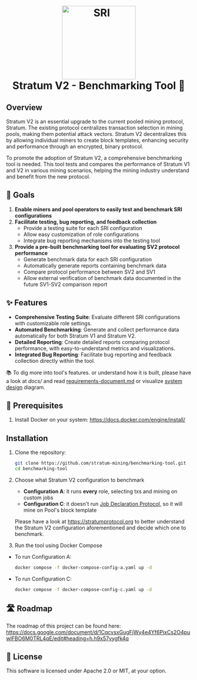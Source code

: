 <h1 align="center">
  <br>
  <a href="https://stratumprotocol.org"><img src="https://github.com/stratum-mining/stratumprotocol.org/blob/660ecc6ccd2eca82d0895cef939f4670adc6d1f4/src/.vuepress/public/assets/stratum-logo%402x.png" alt="SRI" width="200"></a>
  <br>
Stratum V2 - Benchmarking Tool 📏
  <br>
</h1>


## Overview

Stratum V2 is an essential upgrade to the current pooled mining protocol, Stratum. The existing protocol centralizes transaction selection in mining pools, making them potential attack vectors. Stratum V2 decentralizes this by allowing individual miners to create block templates, enhancing security and performance through an encrypted, binary protocol.

To promote the adoption of Stratum V2, a comprehensive benchmarking tool is needed. This tool tests and compares the performance of Stratum V1 and V2 in various mining scenarios, helping the mining industry understand and benefit from the new protocol.

## 🎯 Goals

1. **Enable miners and pool operators to easily test and benchmark SRI configurations**
2. **Facilitate testing, bug reporting, and feedback collection**
    - Provide a testing suite for each SRI configuration
    - Allow easy customization of role configurations
    - Integrate bug reporting mechanisms into the testing tool
3. **Provide a pre-built benchmarking tool for evaluating SV2 protocol performance**
    - Generate benchmark data for each SRI configuration
    - Automatically generate reports containing benchmark data
    - Compare protocol performance between SV2 and SV1
    - Allow external verification of benchmark data documented in the future SV1-SV2 comparison report

## ✨ Features

- **Comprehensive Testing Suite**: Evaluate different SRI configurations with customizable role settings.
- **Automated Benchmarking**: Generate and collect performance data automatically for both Stratum V1 and Stratum V2.
- **Detailed Reporting**: Create detailed reports comparing protocol performance, with easy-to-understand metrics and visualizations.
- **Integrated Bug Reporting**: Facilitate bug reporting and feedback collection directly within the tool.

📚 To dig more into tool's features. or understand how it is built, please have a look at *docs/* and read [requirements-document.md](./docs/requirements-document.md) or visualize [system design](./docs/system-design.png) diagram.


## 🐳 Prerequisites

1. Install Docker on your system: https://docs.docker.com/engine/install/

## Installation

1. Clone the repository:
    ```bash
    git clone https://github.com/stratum-mining/benchmarking-tool.git
    cd benchmarking-tool
    ```

2. Choose what Stratum V2 configuration to benchmark
   - **Configuration A**: it runs **every** role, selecting txs and mining on custom jobs
   - **Configuration C**: it doesn't run [Job Declaration Protocol](https://github.com/stratum-mining/sv2-spec/blob/main/06-Job-Declaration-Protocol.md), so it will mine on Pool's block template
  
    Please have a look at https://stratumprotocol.org to better understand the Stratum V2 configuration aforementioned and decide which one to benchmark.

3. Run the tool using Docker Compose
- To run Configuration A:
     ```bash
     docker compose -f docker-compose-config-a.yaml up -d
     ```
- To run Configuration C:
     ```bash
     docker compose -f docker-compose-config-c.yaml up -d
     ```

## 🛣 Roadmap 

The roadmap of this project can be found here: https://docs.google.com/document/d/1CqcvsxGugFjWy4e4Yf6PjxCs2O4puwlFBO6M0TRL4qE/edit#heading=h.h9x57vygfk4q

## 📖 License

This software is licensed under Apache 2.0 or MIT, at your option.